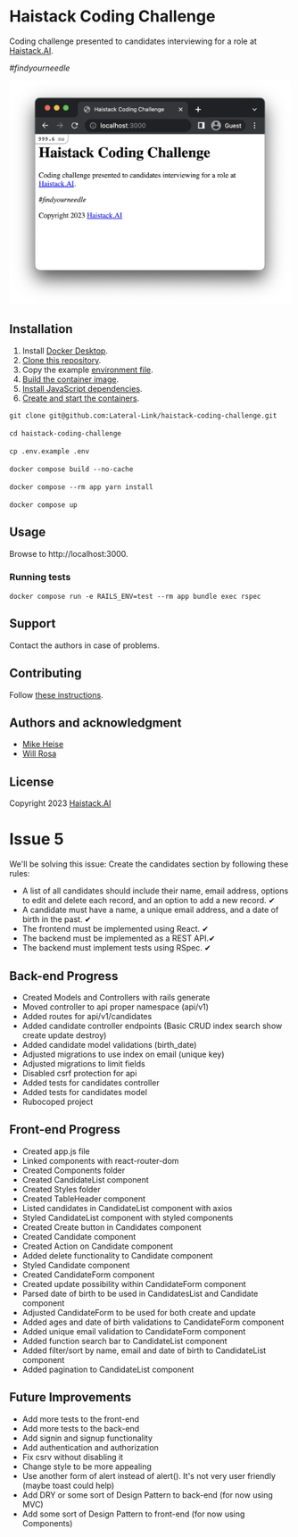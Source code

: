 # Haistack Coding Challenge

Coding challenge presented to candidates interviewing for a role at [Haistack.AI](https://www.linkedin.com/company/haistack/).

_#findyourneedle_

![A screenshot of the application](SCREENSHOT.png)

## Installation

1. Install [Docker Desktop](https://docs.docker.com/get-docker/).
2. [Clone this repository](https://docs.github.com/en/repositories/creating-and-managing-repositories/cloning-a-repository).
3. Copy the example [environment file](https://docs.docker.com/compose/environment-variables/env-file/).   
4. [Build the container image](https://docs.docker.com/engine/reference/commandline/compose_build/).
5. [Install JavaScript dependencies](https://classic.yarnpkg.com/en/docs/cli/install).
6. [Create and start the containers](https://docs.docker.com/engine/reference/commandline/compose_up/).

```shell
git clone git@github.com:Lateral-Link/haistack-coding-challenge.git

cd haistack-coding-challenge

cp .env.example .env

docker compose build --no-cache

docker compose --rm app yarn install

docker compose up
```

## Usage

Browse to http://localhost:3000.

### Running tests

```shell
docker compose run -e RAILS_ENV=test --rm app bundle exec rspec
```

## Support

Contact the authors in case of problems.  

## Contributing

Follow [these instructions](https://docs.github.com/en/get-started/quickstart/contributing-to-projects).

## Authors and acknowledgment

- [Mike Heise](mailto:mheise@haistack.ai)
- [Will Rosa](mailto:wrosa@haistack.ai)

## License

Copyright 2023 [Haistack.AI](https://www.linkedin.com/company/haistack/)

# Issue 5

We'll be solving this issue:
Create the candidates section by following these rules:

- A list of all candidates should include their name, email address, options to edit and delete each record, and an option to add a new record. ✔
- A candidate must have a name, a unique email address, and a date of birth in the past. ✔
- The frontend must be implemented using React. ✔
- The backend must be implemented as a REST API.✔
- The backend must implement tests using RSpec. ✔

## Back-end Progress
- Created Models and Controllers with rails generate
- Moved controller to api proper namespace (api/v1)
- Added routes for api/v1/candidates
- Added candidate controller endpoints (Basic CRUD index search show create update destroy)
- Added candidate model validations (birth_date)
- Adjusted migrations to use index on email (unique key)
- Adjusted migrations to limit fields
- Disabled csrf protection for api
- Added tests for candidates controller
- Added tests for candidates model
- Rubocoped project

## Front-end Progress

- Created app.js file
- Linked components with react-router-dom
- Created Components folder
- Created CandidateList component
- Created Styles folder
- Created TableHeader component
- Listed candidates in CandidateList component with axios
- Styled CandidateList component with styled components
- Created Create button in Candidates component
- Created Candidate component
- Created Action on Candidate component
- Added delete functionality to Candidate component
- Styled Candidate component
- Created CandidateForm component
- Created update possibility within CandidateForm component
- Parsed date of birth to be used in CandidatesList and Candidate component
- Adjusted CandidateForm to be used for both create and update
- Added ages and date of birth validations to CandidateForm component
- Added unique email validation to CandidateForm component
- Added function search bar to CandidateList component
- Added filter/sort by name, email and date of birth to CandidateList component
- Added pagination to CandidateList component

## Future Improvements

- Add more tests to the front-end
- Add more tests to the back-end
- Add signin and signup functionality
- Add authentication and authorization
- Fix csrv without disabling it
- Change style to be more appealing
- Use another form of alert instead of alert(). It's not very user friendly (maybe toast could help)
- Add DRY or some sort of Design Pattern to back-end (for now using MVC)
- Add some sort of Design Pattern to front-end  (for now using Components)
